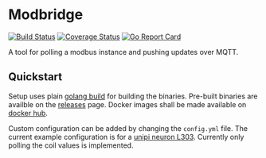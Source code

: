 # Modbridge

[![Build Status](https://travis-ci.com/mhemeryck/modbridge.svg?branch=master)](https://travis-ci.com/mhemeryck/modbridge)
[![Coverage Status](https://coveralls.io/repos/github/mhemeryck/modbridge/badge.svg?branch=master)](https://coveralls.io/github/mhemeryck/modbridge?branch=master)
[![Go Report Card](https://goreportcard.com/badge/github.com/mhemeryck/modbridge)](https://goreportcard.com/report/github.com/mhemeryck/modbridge)

A tool for polling a modbus instance and pushing updates over MQTT.

## Quickstart

Setup uses plain [golang build] for building the binaries.
Pre-built binaries are availble on the [releases] page.
Docker images shall be made available on [docker hub].

Custom configuration can be added by changing the `config.yml` file.
The current example configuration is for a [unipi neuron L303].
Currently only polling the coil values is implemented.


[golang build]: https://golang.org/pkg/go/build/
[releases]: https://github.com/mhemeryck/modbridge/releases/
[docker hub]: https://hub.docker.com/r/mhemeryck/modbridge/
[unipi neuron L303]: https://www.unipi.technology/unipi-neuron-l303-p23/
